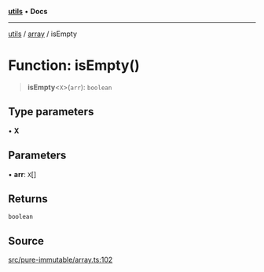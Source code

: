 [**utils**](../../../README.md) • **Docs**

***

[utils](../../../globals.md) / [array](../README.md) / isEmpty

# Function: isEmpty()

> **isEmpty**\<`X`\>(`arr`): `boolean`

## Type parameters

• **X**

## Parameters

• **arr**: `X`[]

## Returns

`boolean`

## Source

[src/pure-immutable/array.ts:102](https://github.com/alpinisme/utils/blob/825f78da0ace828df12ea4d598fd95fa96ee25f5/src/pure-immutable/array.ts#L102)

